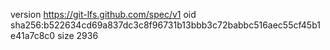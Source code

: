 version https://git-lfs.github.com/spec/v1
oid sha256:b522634cd69a837dc3c8f96731b13bbb3c72babbc516aec55cf45b1e41a7c8c0
size 2936
